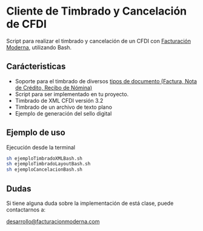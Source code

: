 # Cliente de Timbrado y Cancelación de CFDI

Script para realizar el timbrado y cancelación de un CFDI con [Facturación Moderna][1], utilizando Bash. 


## Carácteristicas

* Soporte para el timbrado de diversos [tipos de documento (Factura, Nota de Crédito, Recibo de Nómina)][2] 
* Script para ser implementado en tu proyecto.
* Timbrado de XML CFDI versión 3.2
* Timbrado de un archivo de texto plano
* Ejemplo de generación del sello digital




## Ejemplo de uso

Ejecución desde la terminal

```sh
sh ejemploTimbradoXMLBash.sh
sh ejemploTimbradoLayoutBash.sh
sh ejemploCancelacionBash.sh

```

## Dudas
Si tiene alguna duda sobre la implementación de está clase, puede contactarnos a: 

desarrollo@facturacionmoderna.com 

[1]: http://www.facturacionmoderna.com
[2]: https://github.com/facturacionmoderna/Comprobantes

